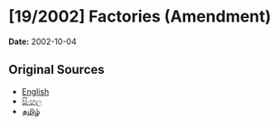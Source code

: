 # [19/2002] Factories (Amendment)

**Date:** 2002-10-04

## Original Sources

- [English](https://documents.gov.lk/view/acts/2002/10/19-2002_E.pdf)
- [සිංහල](https://documents.gov.lk/view/acts/2002/10/19-2002_S.pdf)
- [தமிழ்](https://documents.gov.lk/view/acts/2002/10/19-2002_T.pdf)
